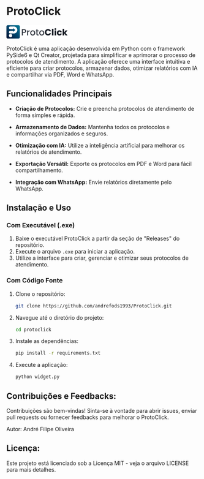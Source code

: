 # ProtoClick

![ProtoClick Logo](https://github.com/andrefods1993/ProtoClick/blob/main/assets/icons/logo_protoclick.png?raw=true)

ProtoClick é uma aplicação desenvolvida em Python com o framework PySide6 e Qt Creator, projetada para simplificar e aprimorar o processo de protocolos de atendimento. A aplicação oferece uma interface intuitiva e eficiente para criar protocolos, armazenar dados, otimizar relatórios com IA e compartilhar via PDF, Word e WhatsApp.

## Funcionalidades Principais

- **Criação de Protocolos:** Crie e preencha protocolos de atendimento de forma simples e rápida.
  
- **Armazenamento de Dados:** Mantenha todos os protocolos e informações organizados e seguros.
  
- **Otimização com IA:** Utilize a inteligência artificial para melhorar os relatórios de atendimento.
  
- **Exportação Versátil:** Exporte os protocolos em PDF e Word para fácil compartilhamento.
  
- **Integração com WhatsApp:** Envie relatórios diretamente pelo WhatsApp.

## Instalação e Uso

### Com Executável (.exe)

1. Baixe o executável ProtoClick a partir da seção de "Releases" do repositório.
2. Execute o arquivo `.exe` para iniciar a aplicação.
3. Utilize a interface para criar, gerenciar e otimizar seus protocolos de atendimento.

### Com Código Fonte

1. Clone o repositório:
   ```bash
   git clone https://github.com/andrefods1993/ProtoClick.git
   ```
2. Navegue até o diretório do projeto:
   ```bash
   cd protoclick
   ```
3. Instale as dependências:
   ```bash
   pip install -r requirements.txt
   ```
4. Execute a aplicação:
   ```bash
   python widget.py
   ```

## Contribuições e Feedbacks:

Contribuições são bem-vindas! Sinta-se à vontade para abrir issues, enviar pull requests ou fornecer feedbacks para melhorar o ProtoClick.

Autor: André Filipe Oliveira

## Licença:

Este projeto está licenciado sob a Licença MIT - veja o arquivo LICENSE para mais detalhes.
